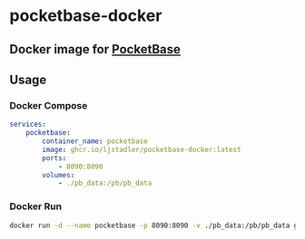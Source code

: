 # pocketbase-docker

## Docker image for [PocketBase](https://pocketbase.io)

## Usage

### Docker Compose

```yaml
services:
    pocketbase:
        container_name: pocketbase
        image: ghcr.io/ljstadler/pocketbase-docker:latest
        ports:
            - 8090:8090
        volumes:
            - ./pb_data:/pb/pb_data
```

### Docker Run

```bash
docker run -d --name pocketbase -p 8090:8090 -v ./pb_data:/pb/pb_data ghcr.io/ljstadler/pocketbase-docker
```
